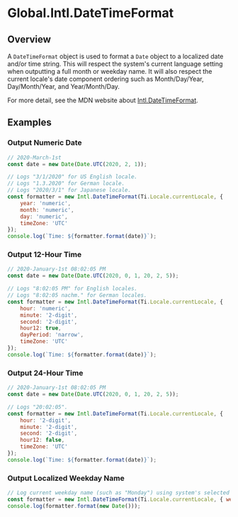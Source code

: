 # Global.Intl.DateTimeFormat

<TypeHeader/>

## Overview

A `DateTimeFormat` object is used to format a `Date` object to a localized date and/or time string.
This will respect the system's current language setting when outputting a full month or weekday name.
It will also respect the current locale's date component ordering such as Month/Day/Year,
Day/Month/Year, and Year/Month/Day.

For more detail, see the MDN website about
[Intl.DateTimeFormat](https://developer.mozilla.org/docs/Web/JavaScript/Reference/Global_Objects/Intl/DateTimeFormat).

## Examples

### Output Numeric Date

``` js
// 2020-March-1st
const date = new Date(Date.UTC(2020, 2, 1));

// Logs "3/1/2020" for US English locale.
// Logs "1.3.2020" for German locale.
// Logs "2020/3/1" for Japanese locale.
const formatter = new Intl.DateTimeFormat(Ti.Locale.currentLocale, {
    year: 'numeric',
    month: 'numeric',
    day: 'numeric',
    timeZone: 'UTC'
});
console.log(`Time: ${formatter.format(date)}`);
```

### Output 12-Hour Time

``` js
// 2020-January-1st 08:02:05 PM
const date = new Date(Date.UTC(2020, 0, 1, 20, 2, 5));

// Logs "8:02:05 PM" for English locales.
// Logs "8:02:05 nachm." for German locales.
const formatter = new Intl.DateTimeFormat(Ti.Locale.currentLocale, {
    hour: 'numeric',
    minute: '2-digit',
    second: '2-digit',
    hour12: true,
    dayPeriod: 'narrow',
    timeZone: 'UTC'
});
console.log(`Time: ${formatter.format(date)}`);
```

### Output 24-Hour Time

``` js
// 2020-January-1st 08:02:05 PM
const date = new Date(Date.UTC(2020, 0, 1, 20, 2, 5));

// Logs "20:02:05".
const formatter = new Intl.DateTimeFormat(Ti.Locale.currentLocale, {
    hour: '2-digit',
    minute: '2-digit',
    second: '2-digit',
    hour12: false,
    timeZone: 'UTC'
});
console.log(`Time: ${formatter.format(date)}`);
```

### Output Localized Weekday Name

``` js
// Log current weekday name (such as "Monday") using system's selected language.
const formatter = new Intl.DateTimeFormat(Ti.Locale.currentLocale, { weekday: 'long' });
console.log(formatter.format(new Date()));
```

<ApiDocs/>
